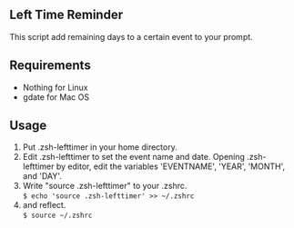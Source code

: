 ## Left Time Reminder
This script add remaining days to a certain event to your prompt.

## Requirements
* Nothing for Linux
* gdate for Mac OS

## Usage
1. Put .zsh-lefttimer in your home directory.
2. Edit .zsh-lefttimer to set the event name and date. Opening .zsh-lefttimer by editor, edit the variables 'EVENTNAME', 'YEAR', 'MONTH', and 'DAY'.
3. Write "source .zsh-lefttimer" to your .zshrc.  
	`$ echo 'source .zsh-lefttimer' >> ~/.zshrc`
4. and reflect.  
	`$ source ~/.zshrc`
